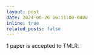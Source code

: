 ```yaml
---
layout: post
date: 2024-08-26 16:11:00-0400
inline: true
related_posts: false
---
```


1 paper is accepted to TMLR.
